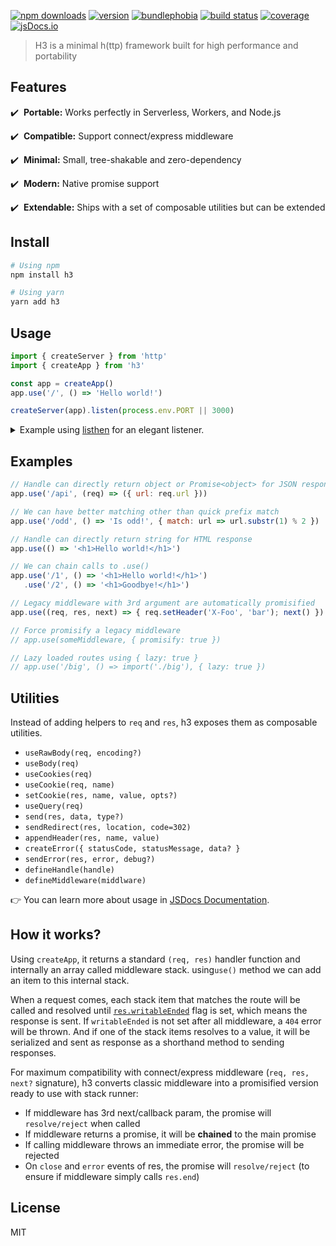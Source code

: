 [![npm downloads](https://img.shields.io/npm/dm/h3.svg?style=flat-square)](https://npmjs.com/package/h3)
[![version](https://img.shields.io/npm/v/h3/latest.svg?style=flat-square)](https://npmjs.com/package/h3)
[![bundlephobia](https://img.shields.io/bundlephobia/min/h3/latest.svg?style=flat-square)](https://bundlephobia.com/result?p=h3)
[![build status](https://img.shields.io/github/workflow/status/unjs/h3/ci/main?style=flat-square)](https://github.com/unjs/h3/actions)
[![coverage](https://img.shields.io/codecov/c/gh/unjs/h3/main?style=flat-square)](https://codecov.io/gh/unjs/h3)
[![jsDocs.io](https://img.shields.io/badge/jsDocs.io-reference-blue?style=flat-square)](https://www.jsdocs.io/package/h3)

> H3 is a minimal h(ttp) framework built for high performance and portability

<!-- ![h3 - Tiny JavaScript Server](.github/banner.svg) -->

## Features

✔️ &nbsp;**Portable:** Works perfectly in Serverless, Workers, and Node.js

✔️ &nbsp;**Compatible:** Support connect/express middleware

✔️ &nbsp;**Minimal:** Small, tree-shakable and zero-dependency

✔️ &nbsp;**Modern:** Native promise support

✔️ &nbsp;**Extendable:** Ships with a set of composable utilities but can be extended

## Install

```bash
# Using npm
npm install h3

# Using yarn
yarn add h3
```

## Usage

```ts
import { createServer } from 'http'
import { createApp } from 'h3'

const app = createApp()
app.use('/', () => 'Hello world!')

createServer(app).listen(process.env.PORT || 3000)
```

<details>
 <summary>Example using <a href="https://github.com/unjs/listhen">listhen</a> for an elegant listener.</summary>

```ts
import { createApp } from 'h3'
import { listen } from 'listhen'

const app = createApp()
app.use('/', () => 'Hello world!')

listen(app)
```
</details>

## Examples

```js
// Handle can directly return object or Promise<object> for JSON response
app.use('/api', (req) => ({ url: req.url }))

// We can have better matching other than quick prefix match
app.use('/odd', () => 'Is odd!', { match: url => url.substr(1) % 2 })

// Handle can directly return string for HTML response
app.use(() => '<h1>Hello world!</h1>')

// We can chain calls to .use()
app.use('/1', () => '<h1>Hello world!</h1>')
   .use('/2', () => '<h1>Goodbye!</h1>')

// Legacy middleware with 3rd argument are automatically promisified
app.use((req, res, next) => { req.setHeader('X-Foo', 'bar'); next() })

// Force promisify a legacy middleware
// app.use(someMiddleware, { promisify: true })

// Lazy loaded routes using { lazy: true }
// app.use('/big', () => import('./big'), { lazy: true })
```

## Utilities

Instead of adding helpers to `req` and `res`, h3 exposes them as composable utilities.

- `useRawBody(req, encoding?)`
- `useBody(req)`
- `useCookies(req)`
- `useCookie(req, name)`
- `setCookie(res, name, value, opts?)`
- `useQuery(req)`
- `send(res, data, type?)`
- `sendRedirect(res, location, code=302)`
- `appendHeader(res, name, value)`
- `createError({ statusCode, statusMessage, data? }`
- `sendError(res, error, debug?)`
- `defineHandle(handle)`
- `defineMiddleware(middlware)`

👉 You can learn more about usage in [JSDocs Documentation](https://www.jsdocs.io/package/h3#package-functions).

## How it works?

Using `createApp`, it returns a standard `(req, res)` handler function and internally an array called middleware stack. using`use()` method we can add an item to this internal stack.

When a request comes, each stack item that matches the route will be called and resolved until [`res.writableEnded`](https://nodejs.org/api/http.html#http_response_writableended) flag is set, which means the response is sent. If `writableEnded` is not set after all middleware, a `404` error will be thrown. And if one of the stack items resolves to a value, it will be serialized and sent as response as a shorthand method to sending responses.

For maximum compatibility with connect/express middleware (`req, res, next?` signature), h3 converts classic middleware into a promisified version ready to use with stack runner:

- If middleware has 3rd next/callback param, the promise will `resolve/reject` when called
- If middleware returns a promise, it will be **chained** to the main promise
- If calling middleware throws an immediate error, the promise will be rejected
- On `close` and `error` events of res, the promise will `resolve/reject` (to ensure if middleware simply calls `res.end`)

## License

MIT
